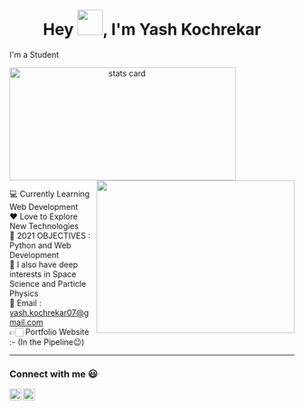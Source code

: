 <h1 align="center">Hey <img src="https://raw.githubusercontent.com/nixin72/nixin72/master/wave.gif"
         height="45"
         width="45" />, I'm Yash Kochrekar</h1

## I'm a Student

<p>
<a align= "center" href="https://github.com/Yash-Kochrekar">
  <img alt= "stats card" height="200px" width="400" src="https://github-readme-stats.vercel.app/api?username=Yash-Kochrekar&theme=blue-green&show_icons=true&count_private=true" />
  <img align="right" height="270px" width="350" src="https://media.giphy.com/media/gh0RRgkTXedvF0pDc0/giphy.gif" /> </a>

</p>

<p>
💻 Currently Learning Web Development<br>
❤ Love to Explore New Technologies<br>
🚀 2021 OBJECTIVES : Python and Web Development<br>
🌌 I also have deep interests in Space Science and Particle Physics<br>
📧 Email : <a href="https://yash.kochrekar07@gamil.com/">yash.kochrekar07@gmail.com</a><br>
👉🏻 Portfolio Website :- (In the Pipeline😉)<br>
</p>
   
---
         
### Connect with me :smiley:
<a href="https://twitter.com/yash_kochrekar">
  <img align="left" alt="Yash kochrekar Twitter" width="21px" src="https://github.com/Yash-Kochrekar/Yash-Kochrekar/blob/main/img/twitter.jpg" />
</a>         
         
<a href="https://www.instagram.com/yash_k.7/">
  <img align="left" alt="Yash Kochrekar Instagram" width="21px" src="https://instagram.fbom3-1.fna.fbcdn.net/v/t51.2885-19/s320x320/203019087_3969530746500786_7930596639916235962_n.jpg?_nc_ht=instagram.fbom3-1.fna.fbcdn.net&_nc_ohc=eR5qPymcG64AX_D8o5T&edm=ABfd0MgBAAAA&ccb=7-4&oh=1f89251e920d46e8c0f98876f842d66b&oe=610D81F3&_nc_sid=7bff83" />
</a>






<!-- 
- 💻 Currently Learning Web Development
- ❤ Love to Explore New Technologies
- 🚀 2021 OBJECTIVES : Python and Web Development
- 🌌 I also have deep interests in Space Science and Particle Physics
- 📧 Email : ***yash.kochrekar07@gamil.com***
- 👉🏻 Portfolio Website :- (COMING SOON 😉)
 -->
<!---
Yash-Kochrekar/Yash-Kochrekar is a ✨ special ✨ repository because its `README.md` (this file) appears on your GitHub profile.
You can click the Preview link to take a look at your changes.
--->
